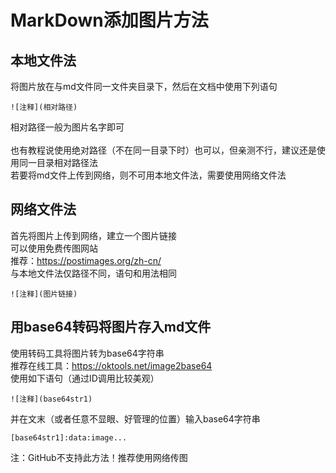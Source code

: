 # MarkDown添加图片方法
## 本地文件法
将图片放在与md文件同一文件夹目录下，然后在文档中使用下列语句
```
![注释](相对路径)
```
相对路径一般为图片名字即可\
\
也有教程说使用绝对路径（不在同一目录下时）也可以，但亲测不行，建议还是使用同一目录相对路径法\
若要将md文件上传到网络，则不可用本地文件法，需要使用网络文件法
## 网络文件法
首先将图片上传到网络，建立一个图片链接\
可以使用免费传图网站\
推荐：<https://postimages.org/zh-cn/>\
与本地文件法仅路径不同，语句和用法相同
```
![注释](图片链接)
```
## 用base64转码将图片存入md文件
使用转码工具将图片转为base64字符串\
推荐在线工具：<https://oktools.net/image2base64>\
使用如下语句（通过ID调用比较美观）
```
![注释](base64str1)
```
并在文末（或者任意不显眼、好管理的位置）输入base64字符串
```
[base64str1]:data:image...
```
注：GitHub不支持此方法！推荐使用网络传图
